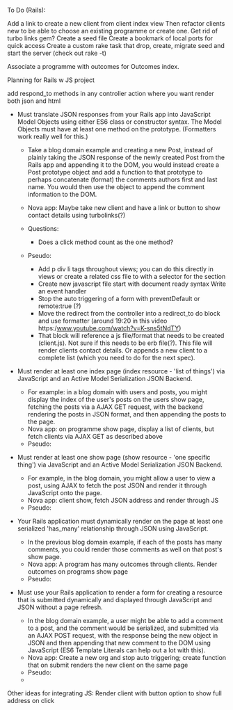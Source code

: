 To Do (Rails):

Add a link to create a new client from client index view
Then refactor clients new to be able to choose an existing programme or create one.
Get rid of turbo links gem?
Create a seed file
Create a bookmark of local ports for quick access
Create a custom rake task that drop, create, migrate seed and start the server (check out rake -t)

Associate a programme with outcomes for Outcomes index.

Planning for Rails w JS project

add respond_to methods in any controller action where you want render both json and html

* Must translate JSON responses from your Rails app into JavaScript Model Objects using either ES6 class or constructor syntax. The Model Objects must have at least one method on the prototype. (Formatters work really well for this.)
    * Take a blog domain example and creating a new Post, instead of plainly taking the JSON response of the newly created Post from the Rails app and appending it to the DOM, you would instead create a Post prototype object and add a function to that prototype to perhaps concatenate (format) the comments authors first and last name. You would then use the object to append the comment information to the DOM.
    * Nova app: Maybe take new client and have a link or button to show contact details using turbolinks(?)
    * Questions:
        * Does a click method count as the one method?
    * Pseudo:

      * Add p div li tags throughout views; you can do this directly in views or create a related css file to with a selector for the section
      * Create new javascript file start with document ready syntax
      Write an event handler
      * Stop the auto triggering of a form with preventDefault or remote:true (?)
      * Move the redirect from the controller into a redirect_to do block and use formatter (around 19:20 in this video https:/www.youtube.com/watch?v=K-sns5tNdTY)
      * That block will reference a js file/format that needs to be created (client.js). Not sure if this needs to be erb file(?). This file will render clients contact details. Or appends a new client to a complete list (which you need to do for the next spec).

* Must render at least one index page (index resource - 'list of things') via JavaScript and an Active Model Serialization JSON Backend.
    * For example: in a blog domain with users and posts, you might display the index of the user's posts on the users show page, fetching the posts via a AJAX GET request, with the backend rendering the posts in JSON format, and then appending the posts to the page.
    * Nova app: on programme show page, display a list of clients, but fetch clients via AJAX GET as described above
    * Pseudo: 

* Must render at least one show page (show resource - 'one specific thing') via JavaScript and an Active Model Serialization JSON Backend.
    * For example, in the blog domain, you might allow a user to view a post, using AJAX to fetch the post JSON and render it through JavaScript onto the page.
    * Nova app:  client show, fetch JSON address and render through JS
    * Pseudo: 
* Your Rails application must dynamically render on the page at least one serialized 'has_many' relationship through JSON using JavaScript.
    * In the previous blog domain example, if each of the posts has many comments, you could render those comments as well on that post's show page.
    * Nova app: A program has many outcomes through clients. Render outcomes on programs show page
    * Pseudo: 

* Must use your Rails application to render a form for creating a resource that is submitted dynamically and displayed through JavaScript and JSON without a page refresh.
    * In the blog domain example, a user might be able to add a comment to a post, and the comment would be serialized, and submitted via an AJAX POST request, with the response being the new object in JSON and then appending that new comment to the DOM using JavaScript (ES6 Template Literals can help out a lot with this).
    * Nova app:   Create a new org and stop auto triggering; create function that on submit renders the new client on the same page
    * Pseudo:
    *

Other ideas for integrating JS:
Render client with button option to show full address on click

